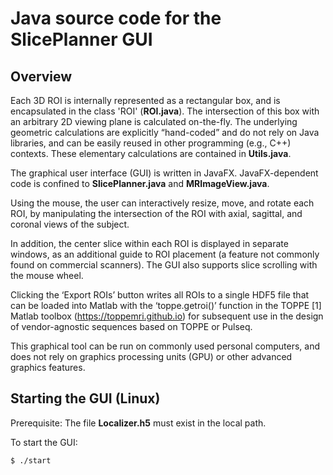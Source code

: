 # Java source code for the SlicePlanner GUI


## Overview

Each 3D ROI is internally represented as a rectangular box, and is encapsulated in the class 'ROI' (**ROI.java**). 
The intersection of this box with an arbitrary 2D viewing plane is calculated on-the-fly. 
The underlying geometric calculations are explicitly “hand-coded” and do not rely on Java libraries, and can be easily reused in other programming (e.g., C++) contexts. 
These elementary calculations are contained in **Utils.java**.

The graphical user interface (GUI) is written in JavaFX. JavaFX-dependent code is confined to **SlicePlanner.java** and **MRImageView.java**.

Using the mouse, the user can interactively resize, move, and rotate each ROI, by manipulating the intersection of the ROI with axial, sagittal, and coronal views of the subject. 

In addition, the center slice within each ROI is displayed in separate windows, as an additional guide to ROI placement (a feature not commonly found on commercial scanners). The GUI also supports slice scrolling with the mouse wheel. 

Clicking the ‘Export ROIs’ button writes all ROIs to a single HDF5 file that can be loaded into Matlab with the ‘toppe.getroi()’ function in the TOPPE [1] Matlab toolbox (https://toppemri.github.io) for subsequent use in the design of vendor-agnostic sequences based on TOPPE or Pulseq. 

This graphical tool can be run on commonly used personal computers, and does not rely on graphics processing units (GPU) or other advanced graphics features.


## Starting the GUI (Linux)

Prerequisite: The file **Localizer.h5** must exist in the local path. 

To start the GUI:
```
$ ./start
```

